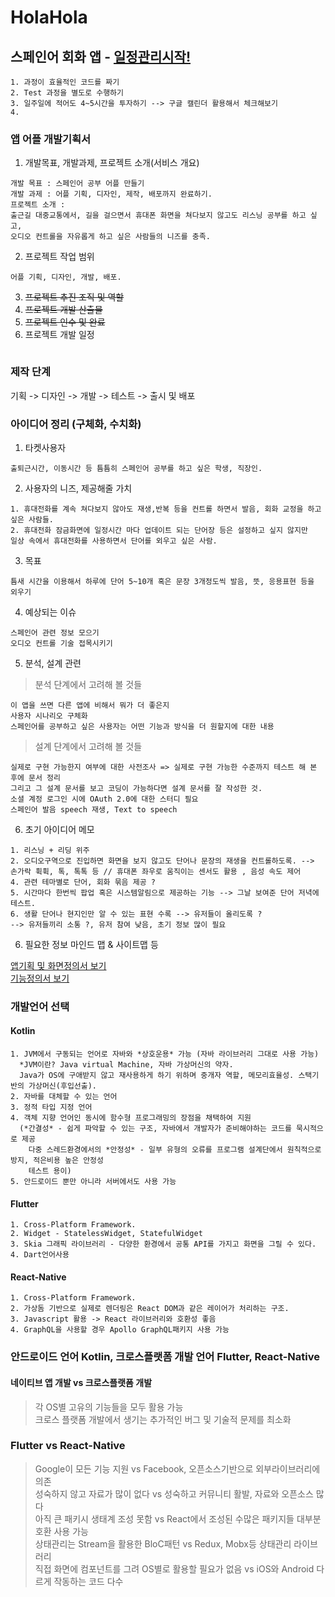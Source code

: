 # HolaHola 

## 스페인어 회화 앱 - [일정관리시작!](https://calendar.google.com/calendar/embed?src=bnhs1127%40gmail.com&ctz=Asia%2FSeoul)
```
1. 과정이 효율적인 코드를 짜기
2. Test 과정을 별도로 수행하기
3. 일주일에 적어도 4~5시간을 투자하기 --> 구글 캘린더 활용해서 체크해보기
4. 
```
### 앱 어플 개발기획서

1. 개발목표, 개발과제, 프로젝트 소개(서비스 개요)
```
개발 목표 : 스페인어 공부 어플 만들기
개발 과제 : 어플 기획, 디자인, 제작, 배포까지 완료하기.
프로젝트 소개 : 
출근길 대중교통에서, 길을 걸으면서 휴대폰 화면을 쳐다보지 않고도 리스닝 공부를 하고 싶고,
오디오 컨트롤을 자유롭게 하고 싶은 사람들의 니즈를 충족.
```
2. 프로젝트 작업 범위
```
어플 기획, 디자인, 개발, 배포.
```
3. ~~프로젝트 추진 조직 및 역할~~
4. ~~프로젝트 개발 산출물~~
5. ~~프로젝트 인수 및 완료~~
6. 프로젝트 개발 일정
```
```
### 제작 단계
기획 -> 디자인 -> 개발 -> 테스트 -> 출시 및 배포

### 아이디어 정리 (구체화, 수치화)

1. 타켓사용자
```
출퇴근시간, 이동시간 등 틈틈히 스페인어 공부를 하고 싶은 학생, 직장인.
```
2. 사용자의 니즈, 제공해줄 가치
```
1. 휴대전화를 계속 쳐다보지 않아도 재생,반복 등을 컨트롤 하면서 발음, 회화 교정을 하고 싶은 사람들.
2. 휴대전화 잠금화면에 일정시간 마다 업데이트 되는 단어장 등은 설정하고 싶지 않지만
일상 속에서 휴대전화를 사용하면서 단어를 외우고 싶은 사람.
```
3. 목표
```
틈새 시간을 이용해서 하루에 단어 5~10개 혹은 문장 3개정도씩 발음, 뜻, 응용표현 등을 외우기
```

4. 예상되는 이슈

```
스페인어 관련 정보 모으기
오디오 컨트롤 기술 접목시키기
```

5. 분석, 설계 관련
>분석 단계에서 고려해 볼 것들

```
이 앱을 쓰면 다른 앱에 비해서 뭐가 더 좋은지
사용자 시나리오 구체화
스페인어를 공부하고 싶은 사용자는 어떤 기능과 방식을 더 원할지에 대한 내용
```

>설계 단계에서 고려해 볼 것들

```
실제로 구현 가능한지 여부에 대한 사전조사 => 실제로 구현 가능한 수준까지 테스트 해 본 후에 문서 정리
그리고 그 설계 문서를 보고 코딩이 가능하다면 설계 문서를 잘 작성한 것.
소셜 계정 로그인 시에 OAuth 2.0에 대한 스터디 필요
스페인어 발음 speech 재생, Text to speech
```

6. 초기 아이디어 메모
```
1. 리스닝 + 리딩 위주
2. 오디오구역으로 진입하면 화면을 보지 않고도 단어나 문장의 재생을 컨트롤하도록. --> 
손가락 휙휙, 톡, 톡톡 등 // 휴대폰 좌우로 움직이는 센서도 활용 , 음성 속도 제어
4. 관련 테마별로 단어, 회화 묶음 제공 ?
5. 시간마다 한번씩 팝업 혹은 시스템알림으로 제공하는 기능 --> 그날 보여준 단어 저녁에 테스트.
6. 생활 단어나 현지인만 알 수 있는 표현 수록 --> 유저들이 올리도록 ?
--> 유저들끼리 소통 ?, 유저 참여 낮음, 초기 정보 많이 필요
```
6. 필요한 정보 마인드 맵 & 사이트맵 등

[앱기획 및 화면정의서 보기](https://docs.google.com/presentation/d/1UovJmEoAeQCGfHEUn6HIcliI7lkzWRqCqZlKUlwd5qQ/edit?usp=sharing) <br/>
[기능정의서 보기](https://docs.google.com/spreadsheets/d/1J3mLDQXQCZ-FcNEBe3-aiUvOc8wktL5eIZI-cKWiCXI/edit?usp=sharing)

### 개발언어 선택

#### Kotlin

```
1. JVM에서 구동되는 언어로 자바와 *상호운용* 가능 (자바 라이브러리 그대로 사용 가능)
  *JVM이란? Java virtual Machine, 자바 가상머신의 약자.
  Java가 OS에 구애받지 않고 재사용하게 하기 위하며 중개자 역할, 메모리효율성. 스택기반의 가상머신(후입선출).
2. 자바를 대체할 수 있는 언어
3. 정적 타입 지정 언어
4. 객체 지향 언어인 동시에 함수형 프로그래밍의 장점을 채택하여 지원
  (*간결성* - 쉽게 파악할 수 있는 구조, 자바에서 개발자가 준비해야하는 코드를 묵시적으로 제공
    다중 스레드환경에서의 *안정성* - 일부 유형의 오류를 프로그램 설계단에서 원칙적으로 방지, 적은비용 높은 안정성
    테스트 용이)
5. 안드로이드 뿐만 아니라 서버에서도 사용 가능
```

#### Flutter

```
1. Cross-Platform Framework.
2. Widget - StatelessWidget, StatefulWidget 
3. Skia 그래픽 라이브러리 - 다양한 환경에서 공통 API를 가지고 화면을 그릴 수 있다.
4. Dart언어사용
```

#### React-Native

```
1. Cross-Platform Framework.
2. 가상돔 기반으로 실제로 렌더링은 React DOM과 같은 레이어가 처리하는 구조.
3. Javascript 활용 -> React 라이브러리와 호환성 좋음
4. GraphQL을 사용할 경우 Apollo GraphQL패키지 사용 가능
```

### 안드로이드 언어 Kotlin, 크로스플랫폼 개발 언어 Flutter, React-Native

#### 네이티브 앱 개발 vs 크로스플랫폼 개발

>각 OS별 고유의 기능들을 모두 활용 가능<br>
크로스 플랫폼 개발에서 생기는 추가적인 버그 및 기술적 문제를 최소화<br>

### Flutter vs React-Native

>Google이 모든 기능 지원 vs Facebook, 오픈소스기반으로 외부라이브러리에 의존<br>
성숙하지 않고 자료가 많이 없다 vs 성숙하고 커뮤니티 활발, 자료와 오픈소스 많다<br>
아직 큰 패키시 생태계 조성 못함 vs React에서 조성된 수많은 패키지들 대부분 호환 사용 가능<br>
상태관리는 Stream을 활용한 BloC패턴 vs Redux, Mobx등 상태관리 라이브러리<br>
직접 화면에 컴포넌트를 그려 OS별로 활용할 필요가 없음 vs iOS와 Android 다르게 작동하는 코드 다수<br>
